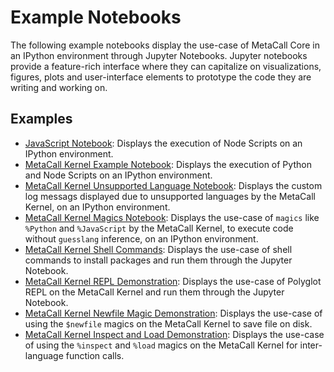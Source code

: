 # Example Notebooks

The following example notebooks display the use-case of MetaCall Core in an IPython environment through Jupyter Notebooks. Jupyter notebooks provide a feature-rich interface where they can capitalize on visualizations, figures, plots and user-interface elements to prototype the code they are writing and working on.

## Examples

- [JavaScript Notebook](JavaScript_Example_Notebook.ipynb): Displays the execution of Node Scripts on an IPython environment.
- [MetaCall Kernel Example Notebook](MetaCall_Kernel_Example_Notebook.ipynb): Displays the execution of Python and Node Scripts on an IPython environment.
- [MetaCall Kernel Unsupported Language Notebook](MetaCall_Kernel_Unsupported_Language_Notebook.ipynb): Displays the custom log messags displayed due to unsupported languages by the MetaCall Kernel, on an IPython environment.
- [MetaCall Kernel Magics Notebook](MetaCall_Kernel_Magics_Notebook.ipynb): Displays the use-case of `magics` like `%Python` and `%JavaScript` by the MetaCall Kernel, to execute code without `guesslang` inference, on an IPython environment.
- [MetaCall Kernel Shell Commands](MetaCall_Kernel_Shell_Commands.ipynb): Displays the use-case of shell commands to install packages and run them through the Jupyter Notebook.
- [MetaCall Kernel REPL Demonstration](MetaCall_Kernel_REPL_Example.ipynb): Displays the use-case of Polyglot REPL on the MetaCall Kernel and run them through the Jupyter Notebook.
- [MetaCall Kernel Newfile Magic Demonstration](MetaCall_Kernel_Newfile_Magics.ipynb): Displays the use-case of using the `$newfile` magics on the MetaCall Kernel to save file on disk.
- [MetaCall Kernel Inspect and Load Demonstration](MetaCall_Kernel_Inspect_Load.ipynb): Displays the use-case of using the `%inspect` and `%load` magics on the MetaCall Kernel for inter-language function calls.